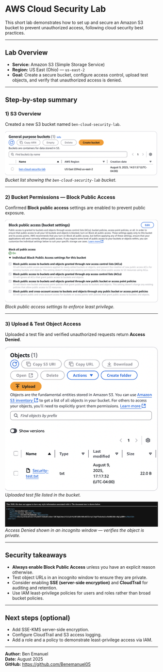 # AWS Cloud Security Lab

This short lab demonstrates how to set up and secure an Amazon S3 bucket to prevent unauthorized access, following cloud security best practices.

---

## Lab Overview
- **Service:** Amazon S3 (Simple Storage Service)  
- **Region:** US East (Ohio) — `us-east-2`  
- **Goal:** Create a secure bucket, configure access control, upload test objects, and verify that unauthorized access is denied.

---

## Step-by-step summary

### 1) S3 Overview
Created a new S3 bucket named `ben-cloud-security-lab`.

![S3 Overview](Screenshots/s3_overview.png)
*Bucket list showing the `ben-cloud-security-lab` bucket.*

---

### 2) Bucket Permissions — Block Public Access
Confirmed **Block public access** settings are enabled to prevent public exposure.

![Bucket Permissions](Screenshots/bucket_permissions.png)
*Block public access settings to enforce least privilege.*

---

### 3) Upload & Test Object Access
Uploaded a test file and verified unauthorized requests return **Access Denied**.

![Test File Uploaded](Screenshots/test_file_uploaded.png)
*Uploaded test file listed in the bucket.*

![Access Denied](Screenshots/access_denied.png)
*Access Denied shown in an incognito window — verifies the object is private.*

---

## Security takeaways
- **Always enable Block Public Access** unless you have an explicit reason otherwise.  
- Test object URLs in an incognito window to ensure they are private.  
- Consider enabling **SSE (server-side encryption)** and **CloudTrail** for auditing and retention.  
- Use IAM least-privilege policies for users and roles rather than broad bucket policies.

---

## Next steps (optional)
- Add SSE-KMS server-side encryption.
- Configure CloudTrail and S3 access logging.
- Add a role and a policy to demonstrate least-privilege access via IAM.

---

**Author:** Ben Emanuel  
**Date:** August 2025  
**GitHub:** https://github.com/Benemanuel05
